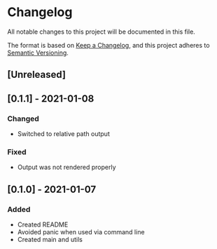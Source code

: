 # Changelog

All notable changes to this project will be documented in this file.

The format is based on [Keep a Changelog](https://keepachangelog.com/en/1.0.0/),
and this project adheres to [Semantic Versioning](https://semver.org/spec/v2.0.0.html).

## [Unreleased]

## [0.1.1] - 2021-01-08

### Changed

- Switched to relative path output

### Fixed

- Output was not rendered properly

## [0.1.0] - 2021-01-07

### Added

- Created README
- Avoided panic when used via command line
- Created main and utils
